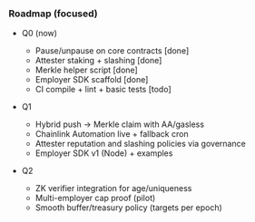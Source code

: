 ### Roadmap (focused)

- Q0 (now)
  - Pause/unpause on core contracts [done]
  - Attester staking + slashing [done]
  - Merkle helper script [done]
  - Employer SDK scaffold [done]
  - CI compile + lint + basic tests [todo]

- Q1
  - Hybrid push → Merkle claim with AA/gasless
  - Chainlink Automation live + fallback cron
  - Attester reputation and slashing policies via governance
  - Employer SDK v1 (Node) + examples

- Q2
  - ZK verifier integration for age/uniqueness
  - Multi-employer cap proof (pilot)
  - Smooth buffer/treasury policy (targets per epoch)


